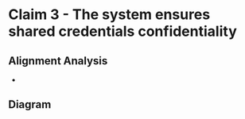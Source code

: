 # Claim 3 - The system ensures shared credentials confidentiality

## Alignment Analysis
* 

## Diagram
